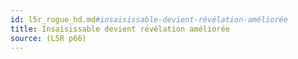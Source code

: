 ```yaml
---
id: l5r_rogue_hd.md#insaisissable-devient-révélation-améliorée
title: Insaisissable devient révélation améliorée
source: (L5R p66)
---
```


